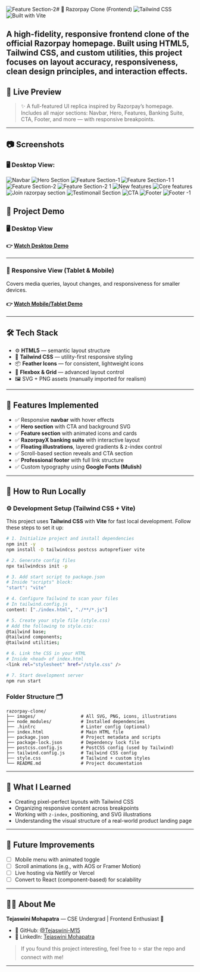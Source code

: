 ![Feature Section-2](https://github.com/user-attachments/assets/b0fc5a31-8a8b-400e-8754-6adf806ba2db)# 🚀 Razorpay Clone (Frontend)
![Tailwind CSS](https://img.shields.io/badge/Styled_with-TailwindCSS-38BDF8?style=for-the-badge&logo=tailwindcss)
![Built with Vite](https://img.shields.io/badge/Bundled_with-Vite-646CFF?style=for-the-badge&logo=vite)

A high-fidelity, responsive frontend clone of the official Razorpay homepage. Built using **HTML5**, **Tailwind CSS**, and custom utilities, this project focuses on layout accuracy, responsiveness, clean design principles, and interaction effects.
---

## 📸 Live Preview
> ✨ A full-featured UI replica inspired by Razorpay’s homepage. Includes all major sections: Navbar, Hero, Features, Banking Suite, CTA, Footer, and more — with responsive breakpoints.
---

## 📷 Screenshots

### 🖥️ Desktop View:
![Navbar](https://github.com/user-attachments/assets/2c019676-e8b3-432d-bc17-cf69c7aa9be8)
![Hero Section](https://github.com/user-attachments/assets/0daec683-ef54-4191-ac38-c757ff902173)
![Feature Section-1](https://github.com/user-attachments/assets/8f33b5a3-d47e-415b-86a7-67d383559e36)
![Feature Section-1 1](https://github.com/user-attachments/assets/3cfab0e5-c06e-4a8c-9b6f-77ef2778fad2)
![Feature Section-2](https://github.com/user-attachments/assets/b24f5818-d4a2-469d-a516-26e6a039ffa0)
![Feature Section-2 1](https://github.com/user-attachments/assets/13bf2c00-bdfe-4ba3-9cdb-26b6015d40fb)
![New features](https://github.com/user-attachments/assets/826abf64-b60f-428a-a541-d5bcd9fd106c)
![Core features](https://github.com/user-attachments/assets/7ccd2fd5-5a07-40dc-8d69-70c6c70e6cea)
![Join razorpay section](https://github.com/user-attachments/assets/8aa4e9f1-b9e8-4045-93ee-324802e44610)
![Testimonail Section](https://github.com/user-attachments/assets/458215a4-ed96-4fcf-b083-abd2cc6d7b08)
![CTA](https://github.com/user-attachments/assets/63c0cbaa-b87f-445c-bdb3-39f6a4f70305)
![Footer](https://github.com/user-attachments/assets/fe47381e-389f-495c-a93c-bedea016c961)
![Footer -1](https://github.com/user-attachments/assets/366973fb-95b9-4cf7-9884-04532e1590f1)

## 🎥 Project Demo

### 🖥️ Desktop View 
#### 👉 [Watch Desktop Demo](https://drive.google.com/file/d/19_bgfR7snA1Z4eg0BAygPCAEhJ6i95Zh/view?usp=sharing)
---
### 📱 Responsive View (Tablet & Mobile)
Covers media queries, layout changes, and responsiveness for smaller devices.
#### 👉 [Watch Mobile/Tablet Demo](https://drive.google.com/file/d/1bVABkN9jI2eiRqHI1PB_AxOQNboxpaL5/view?usp=sharing)
---

## 🛠 Tech Stack

- ⚙️ **HTML5** — semantic layout structure  
- 🎨 **Tailwind CSS** — utility-first responsive styling  
- 📦 **Feather Icons** — for consistent, lightweight icons  
- 🔀 **Flexbox & Grid** — advanced layout control  
- 🖼 SVG + PNG assets (manually imported for realism)
---

## 📐 Features Implemented

- ✅ Responsive **navbar** with hover effects
- ✅ **Hero section** with CTA and background SVG
- ✅ **Feature section** with animated icons and cards
- ✅ **RazorpayX banking suite** with interactive layout
- ✅ **Floating illustrations**, layered gradients & z-index control
- ✅ Scroll-based section reveals and CTA section
- ✅ **Professional footer** with full link structure
- ✅ Custom typography using **Google Fonts (Mulish)**
---

## 🧰 How to Run Locally

### ⚙️ Development Setup (Tailwind CSS + Vite)

This project uses **Tailwind CSS** with **Vite** for fast local development. Follow these steps to set it up:
```bash
# 1. Initialize project and install dependencies
npm init -y
npm install -D tailwindcss postcss autoprefixer vite

# 2. Generate config files
npx tailwindcss init -p

# 3. Add start script to package.json
# Inside "scripts" block:
"start": "vite"

# 4. Configure Tailwind to scan your files
# In tailwind.config.js
content: ["./index.html", "./**/*.js"]

# 5. Create your style file (style.css)
# Add the following to style.css:
@tailwind base;
@tailwind components;
@tailwind utilities;

# 6. Link the CSS in your HTML
# Inside <head> of index.html
<link rel="stylesheet" href="/style.css" />

# 7. Start development server
npm run start
```

### Folder Structure 🗂️
```
razorpay-clone/
├── images/                 # All SVG, PNG, icons, illustrations
├── node_modules/           # Installed dependencies
├── .hintrc                 # Linter config (optional)
├── index.html              # Main HTML file
├── package.json            # Project metadata and scripts
├── package-lock.json       # Dependency lock file
├── postcss.config.js       # PostCSS config (used by Tailwind)
├── tailwind.config.js      # Tailwind CSS config
├── style.css               # Tailwind + custom styles
└── README.md               # Project documentation
```
---

## 🧠 What I Learned

- Creating pixel-perfect layouts with Tailwind CSS
- Organizing responsive content across breakpoints
- Working with `z-index`, positioning, and SVG illustrations
- Understanding the visual structure of a real-world product landing page
---

## 🔮 Future Improvements

- [ ] Mobile menu with animated toggle  
- [ ] Scroll animations (e.g., with AOS or Framer Motion)  
- [ ] Live hosting via Netlify or Vercel  
- [ ] Convert to React (component-based) for scalability
---

## 👩‍💻 About Me

**Tejaswini Mohapatra** — CSE Undergrad | Frontend Enthusiast 💙

- 🐙 GitHub: [@Tejaswini-M15](https://github.com/Tejaswini-M15)
- 💼 LinkedIn: [Tejaswini Mohapatra](https://www.linkedin.com/in/tejaswinim15)

> If you found this project interesting, feel free to ⭐ star the repo and connect with me!
---
